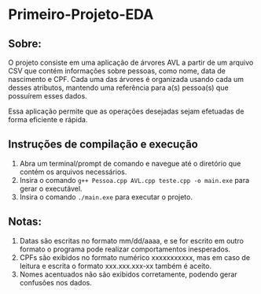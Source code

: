 # Primeiro-Projeto-EDA

## Sobre:
O projeto consiste em uma aplicação de árvores AVL a partir de um arquivo 
CSV que contém informações sobre pessoas, como nome, data de nascimento e 
CPF. Cada uma das árvores é organizada usando cada um desses atributos, 
mantendo uma referência para a(s) pessoa(s) que possuírem esses dados.

Essa aplicação permite que as operações desejadas sejam efetuadas de forma eficiente e rápida.

## Instruções de compilação e execução
1. Abra um terminal/prompt de comando e navegue até o diretório que contém os arquivos necessários.
2. Insira o comando ``g++ Pessoa.cpp AVL.cpp teste.cpp -o main.exe`` para gerar o executável.
3. Insira o comando ``./main.exe`` para executar o projeto.

## Notas:
1. Datas são escritas no formato mm/dd/aaaa, e se for escrito em outro formato o programa pode realizar comportamentos inesperados.
2. CPFs são exibidos no formato numérico xxxxxxxxxxx, mas em caso de leitura e escrita o formato xxx.xxx.xxx-xx também é aceito.
3. Nomes acentuados não são exibidos corretamente, podendo gerar confusões nos dados.